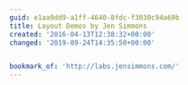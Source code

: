 ```yaml
---
guid: e1aa9dd9-a1ff-4640-8fdc-f3030c94a69b
title: Layout Demos by Jen Simmons
created: '2016-04-13T12:38:32+00:00'
changed: '2019-09-24T14:35:50+00:00'


bookmark_of: 'http://labs.jensimmons.com/'
---
```




